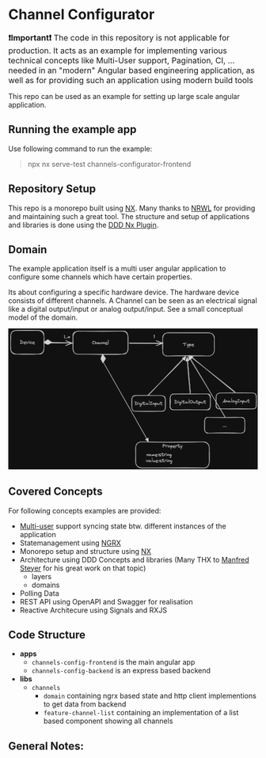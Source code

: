 # Channel Configurator

<font size=3>**❗Important❗** The code in this repository is not applicable for production. It acts as an example for implementing various technical concepts like Multi-User support, Pagination, CI, ... needed in an "modern" Angular based engineering application, as well as for providing such an application using modern build tools</font>

This repo can be used as an example for setting up large scale angular application.

## Running the example app

Use following command to run the example:

> npx nx serve-test channels-configurator-frontend

## Repository Setup

This repo is a monorepo built using [NX](https://nx.dev/). Many thanks to [NRWL](https://nx.app/company) for providing and maintaining such a great tool. The structure and setup of applications and libraries is done using the [DDD Nx Plugin](https://www.npmjs.com/package/@angular-architects/ddd).

## Domain

The example application itself is a multi user angular application to configure some channels which have certain properties.

Its about configuring a specific hardware device. The hardware device consists of different channels.
A Channel can be seen as an electrical signal like a digital output/input or analog output/input. See a small conceptual model of the domain.

![Domain-Model](docs/domain-model.png)

## Covered Concepts

For following concepts examples are provided:

-   [Multi-user](docs/multi-user.md) support syncing state btw. different instances of the application
-   Statemanagement using [NGRX](https://ngrx.io/)
-   Monorepo setup and structure using [NX](https://nx.dev/)
-   Architecture using DDD Concepts and libraries (Many THX to [Manfred Steyer](https://github.com/manfredsteyer) for his great work on that topic)
    -   layers
    -   domains
-   Polling Data
-   REST API using OpenAPI and Swagger for realisation
-   Reactive Architecure using Signals and RXJS

## Code Structure

-   **apps**
    -   `channels-config-frontend` is the main angular app
    -   `channels-config-backend` is an express based backend
-   **libs**
    -   `channels`
        -   `domain` containing ngrx based state and http client implementions to get data from backend
        -   `feature-channel-list` containing an implementation of a list based component showing all channels

## General Notes:
